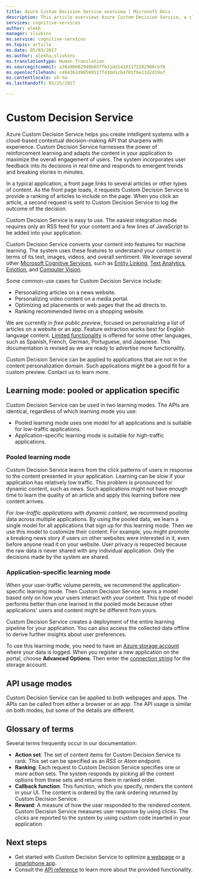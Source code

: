 ```yaml
---
title: Azure Custom Decision Service overview | Microsoft Docs
description: This article overviews Azure Custom Decision Service, a cloud-based API for contextual decision-making that sharpens with experience.
services: cognitive-services
author: alekh
manager: slivkins
ms.service: cognitive-services
ms.topic: article
ms.date: 05/03/2017
ms.author: alekha;slivkins
ms.translationtype: Human Translation
ms.sourcegitcommit: a30a90682948b657fb31dd14101172282988cbf0
ms.openlocfilehash: c404362d98509517f41bd1cb4f01f6e13d2d19af
ms.contentlocale: zh-tw
ms.lasthandoff: 05/25/2017

---
```


# <a name="custom-decision-service"></a>Custom Decision Service

Azure Custom Decision Service helps you create intelligent systems with a cloud-based contextual decision-making API that sharpens with experience. Custom Decision Service harnesses the power of reinforcement learning and adapts the content in your application to maximize the overall engagement of users. The system incorporates user feedback into its decisions in real time and responds to emergent trends and breaking stories in minutes.

In a typical application, a front page links to several articles or other types of content. As the front page loads, it requests Custom Decision Service to provide a ranking of articles to include on the page. When you click an article, a second request is sent to Custom Decision Service to log the outcome of the decision.

Custom Decision Service is easy to use. The easiest integration mode requires only an RSS feed for your content and a few lines of JavaScript to be added into your application.

Custom Decision Service converts your content into features for machine learning. The system uses these features to understand your content in terms of its text, images, videos, and overall sentiment. We leverage several other [Microsoft Cognitive Services](https://www.microsoft.com/cognitive-services), such as [Entity Linking](../entitylinking/home.md), [Text Analytics](../Text-Analytics/overview.md), [Emotion](../emotion/home.md), and [Computer Vision](../computer-vision/home.md).

Some common-use cases for Custom Decision Service include:

* Personalizing articles on a news website.
* Personalizing video content on a media portal.
* Optimizing ad placements or web pages that the ad directs to.
* Ranking recommended items on a shopping website.

We are currently in *free public preview*, focused on personalizing a list of articles on a website or an app. Feature extraction works best for English language content. [Limited functionality](../Text-Analytics/overview.md) is offered for some other languages, such as Spanish, French, German, Portuguese, and Japanese. This documentation is revised as we are ready to advertise more functionality.

Custom Decision Service can be applied to applications that are not in the content personalization domain. Such applications might be a good fit for a custom preview. Contact us to learn more.

## <a name="learning-mode-pooled-or-application-specific"></a>Learning mode: pooled or application specific

Custom Decision Service can be used in two learning modes. The APIs are identical, regardless of which learning mode you use:

- Pooled learning mode uses one model for all applications and is suitable for low-traffic applications.
- Application-specific learning mode is suitable for high-traffic applications.

### <a name="pooled-learning-mode"></a>Pooled learning mode

Custom Decision Service learns from the click patterns of users in response to the content presented in your application. Learning can be slow if your application has relatively low traffic. This problem is pronounced for dynamic content, such as news. Such applications might not have enough time to learn the quality of an article and apply this learning before new content arrives.

For *low-traffic applications with dynamic content*, we recommend pooling data across multiple applications. By using the pooled data, we learn a single model for all applications that sign up for this learning mode. Then we use this model to customize their content. For example, you might promote a breaking news story if users on other websites were interested in it, even before anyone read it on your website. User privacy is respected because the raw data is never shared with any individual application. Only the decisions made by the system are shared.

### <a name="application-specific-learning-mode"></a>Application-specific learning mode

When your user-traffic volume permits, we recommend the application-specific learning mode. Then Custom Decision Service learns a model based only on how *your* users interact with *your* content. This type of model performs better than one learned in the pooled mode because other applications' users and content might be different from yours.

Custom Decision Service creates a deployment of the entire learning pipeline for your application. You can also access the collected data offline to derive further insights about user preferences.

To use this learning mode, you need to have an [Azure storage account](../../storage/storage-create-storage-account.md) where your data is logged. When you register a new application on the portal, choose **Advanced Options**. Then enter the [connection string](../../storage/storage-configure-connection-string.md) for the storage account.

## <a name="api-usage-modes"></a>API usage modes

Custom Decision Service can be applied to both webpages and apps. The APIs can be called from either a browser or an app. The API usage is similar on both modes, but some of the details are different.

## <a name="glossary-of-terms"></a>Glossary of terms

Several terms frequently occur in our documentation:

* **Action set**: The set of content items for Custom Decision Service to rank. This set can be specified as an *RSS* or *Atom* endpoint.
* **Ranking**: Each request to Custom Decision Service specifies one or more action sets. The system responds by picking all the content options from these sets and returns them in ranked order.
* **Callback function**: This function, which you specify, renders the content in your UI. The content is ordered by the rank ordering returned by Custom Decision Service.
* **Reward**: A measure of how the user responded to the rendered content. Custom Decision Service measures user response by using clicks. The clicks are reported to the system by using custom code inserted in your application.

## <a name="next-steps"></a>Next steps

* Get started with Custom Decision Service to optimize [a webpage](custom-decision-service-get-started-browser.md) or [a smartphone app](custom-decision-service-get-started-app.md).
* Consult the [API reference](custom-decision-service-api-reference.md) to learn more about the provided functionality.
